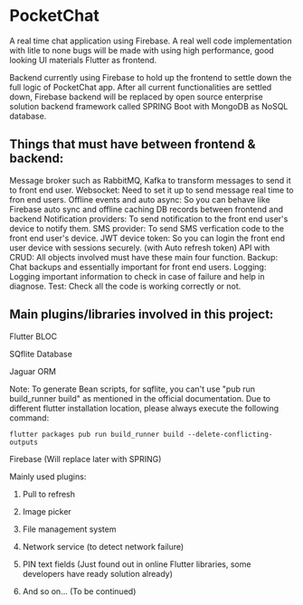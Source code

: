 # PocketChat

A real time chat application using Firebase. A real well code implementation with litle to none bugs will be made with using high performance, good looking UI materials Flutter as frontend. 

Backend currently using Firebase to hold up the frontend to settle down the full logic of PocketChat app. After all current functionalities are settled down, Firebase backend will be replaced by open source enterprise solution backend framework called SPRING Boot with MongoDB as NoSQL database.

## Things that must have between frontend & backend:
Message broker such as RabbitMQ, Kafka to transform messages to send it to front end user.
Websocket: Need to set it up to send message real time to fron end users.
Offline events and auto async: So you can behave like Firebase auto sync and offline caching DB records between frontend and backend
Notification providers: To send notification to the front end user's device to notify them.
SMS provider: To send SMS verfication code to the front end user's device.
JWT device token: So you can login the front end user device with sessions securely. (with Auto refresh token)
API with CRUD: All objects involved must have these main four function.
Backup: Chat backups and essentially important for front end users.
Logging: Logging important information to check in case of failure and help in diagnose.
Test: Check all the code is working correctly or not.

## Main plugins/libraries involved in this project:

Flutter BLOC

SQflite Database

Jaguar ORM

Note: To generate Bean scripts, for sqflite, you can't use "pub run build_runner build" as mentioned in the official documentation.
Due to different flutter installation location, please always execute the following command:

    flutter packages pub run build_runner build --delete-conflicting-outputs

Firebase (Will replace later with SPRING)

Mainly used plugins:

1. Pull to refresh

2. Image picker

3. File management system

4. Network service (to detect network failure)

5. PIN text fields (Just found out in online Flutter libraries, some developers have ready solution already)

4. And so on... (To be continued)
